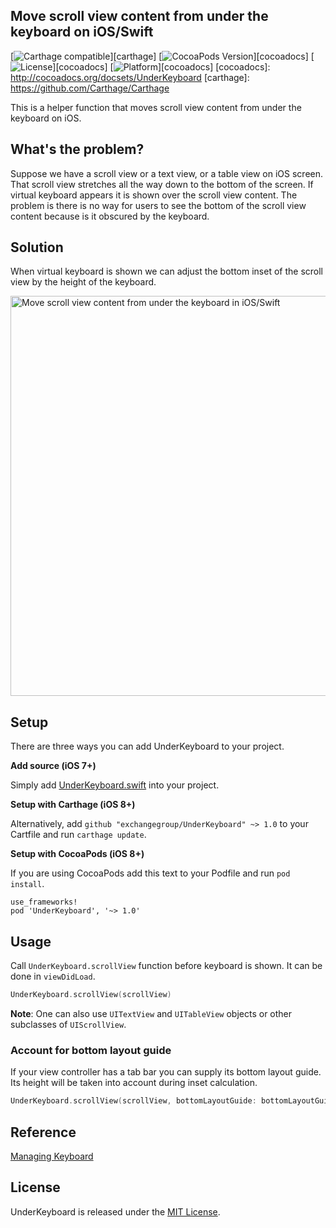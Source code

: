## Move scroll view content from under the keyboard on iOS/Swift

[![Carthage compatible](https://img.shields.io/badge/Carthage-compatible-4BC51D.svg?style=flat)][carthage]
[![CocoaPods Version](https://img.shields.io/cocoapods/v/UnderKeyboard.svg?style=flat)][cocoadocs]
[![License](https://img.shields.io/cocoapods/l/UnderKeyboard.svg?style=flat)][cocoadocs]
[![Platform](https://img.shields.io/cocoapods/p/UnderKeyboard.svg?style=flat)][cocoadocs]
[cocoadocs]: http://cocoadocs.org/docsets/UnderKeyboard
[carthage]: https://github.com/Carthage/Carthage

This is a helper function that moves scroll view content from under the keyboard on iOS.

## What's the problem?

Suppose we have a scroll view or a text view, or a table view on iOS screen. That scroll view stretches all the way down to the bottom of the screen. If virtual keyboard appears it is shown over the scroll view content. The problem is there is no way for users to see the bottom of the scroll view content because is it obscured by the keyboard.

## Solution

When virtual keyboard is shown we can adjust the bottom inset of the scroll view by the height of the keyboard.

<img src="https://raw.githubusercontent.com/exchangegroup/UnderKeyboard/master/Graphics/under_the_keyboard_ios.png" alt="Move scroll view content from under the keyboard in iOS/Swift" width="640" />

## Setup

There are three ways you can add UnderKeyboard to your project.

**Add source (iOS 7+)**

Simply add [UnderKeyboard.swift](https://github.com/exchangegroup/UnderKeyboard/blob/master/UnderKeyboard/UnderKeyboard.swift) into your project.

**Setup with Carthage (iOS 8+)**

Alternatively, add `github "exchangegroup/UnderKeyboard" ~> 1.0` to your Cartfile and run `carthage update`.

**Setup with CocoaPods (iOS 8+)**

If you are using CocoaPods add this text to your Podfile and run `pod install`.

    use_frameworks!
    pod 'UnderKeyboard', '~> 1.0'


## Usage

Call `UnderKeyboard.scrollView` function before keyboard is shown. It can be done in `viewDidLoad`.


```Swift
UnderKeyboard.scrollView(scrollView)
```

**Note**: One can also use `UITextView` and `UITableView` objects or other subclasses of `UIScrollView`.

### Account for bottom layout guide

If your view controller has a tab bar you can supply its bottom layout guide. Its height will be taken into account during inset calculation.

```Swift
UnderKeyboard.scrollView(scrollView, bottomLayoutGuide: bottomLayoutGuide)
```


## Reference

[Managing Keyboard](https://developer.apple.com/library/ios/documentation/StringsTextFonts/Conceptual/TextAndWebiPhoneOS/KeyboardManagement/KeyboardManagement.html)

## License

UnderKeyboard is released under the [MIT License](LICENSE).
